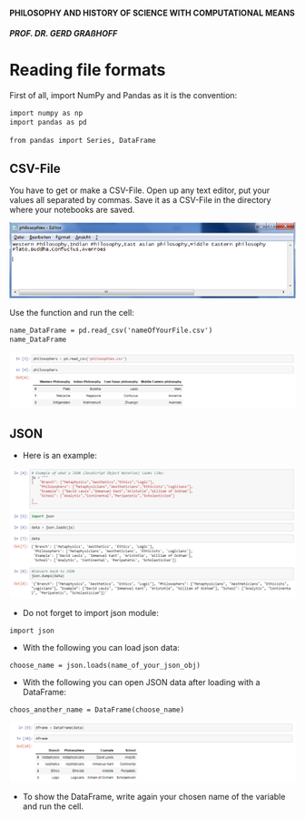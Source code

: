 #### PHILOSOPHY AND HISTORY OF SCIENCE WITH COMPUTATIONAL MEANS

##### PROF. DR. GERD GRAßHOFF 



# Reading file formats

First of all, import NumPy and Pandas as it is the convention:

```
import numpy as np
import pandas as pd

from pandas import Series, DataFrame
```



## CSV-File

You have to get or make a CSV-File. Open up any text editor, put your values all separated by commas. Save  it as a CSV-File in the directory where your notebooks are saved.

![editorcsv](assets/editorcsv.PNG)

Use the function and run the cell: 

```
name_DataFrame = pd.read_csv('nameOfYourFile.csv')
name_DataFrame
```

![readingcsv](assets/readingcsv.PNG)



## JSON

- Here is an example:

![js1](assets/js1.PNG)

- Do not forget to import json module:

```
import json
```

- With the following you can load json data:

```
choose_name = json.loads(name_of_your_json_obj)
```

- With the following you can open JSON data after loading with a DataFrame:

```
choos_another_name = DataFrame(choose_name)
```

![js2](assets/js2.PNG)

- To show the DataFrame, write again your chosen name of the variable and run the cell.
